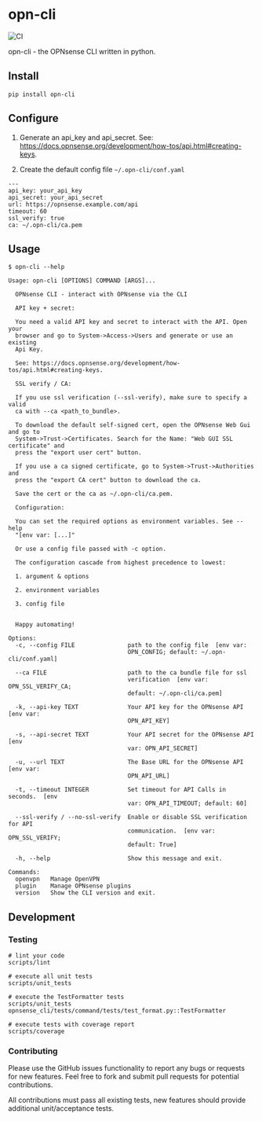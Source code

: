 # opn-cli
![CI](https://github.com/andeman/opn-cli/actions/workflows/integration.yaml/badge.svg)

opn-cli - the OPNsense CLI written in python.

## Install
```
pip install opn-cli
```

## Configure
1. Generate an api_key and api_secret. See: https://docs.opnsense.org/development/how-tos/api.html#creating-keys.

2. Create the default config file `~/.opn-cli/conf.yaml`
```
---
api_key: your_api_key
api_secret: your_api_secret
url: https://opnsense.example.com/api
timeout: 60
ssl_verify: true
ca: ~/.opn-cli/ca.pem
```


## Usage
```
$ opn-cli --help

Usage: opn-cli [OPTIONS] COMMAND [ARGS]...

  OPNsense CLI - interact with OPNsense via the CLI

  API key + secret:

  You need a valid API key and secret to interact with the API. Open your
  browser and go to System->Access->Users and generate or use an existing
  Api Key. 
  
  See: https://docs.opnsense.org/development/how-tos/api.html#creating-keys.

  SSL verify / CA:

  If you use ssl verification (--ssl-verify), make sure to specify a valid
  ca with --ca <path_to_bundle>.

  To download the default self-signed cert, open the OPNsense Web Gui and go to 
  System->Trust->Certificates. Search for the Name: "Web GUI SSL certificate" and 
  press the "export user cert" button. 
  
  If you use a ca signed certificate, go to System->Trust->Authorities and 
  press the "export CA cert" button to download the ca.

  Save the cert or the ca as ~/.opn-cli/ca.pem.

  Configuration:

  You can set the required options as environment variables. See --help
  "[env var: [...]"

  Or use a config file passed with -c option.

  The configuration cascade from highest precedence to lowest:

  1. argument & options

  2. environment variables

  3. config file


  Happy automating!

Options:
  -c, --config FILE               path to the config file  [env var:
                                  OPN_CONFIG; default: ~/.opn-cli/conf.yaml]

  --ca FILE                       path to the ca bundle file for ssl
                                  verification  [env var: OPN_SSL_VERIFY_CA;
                                  default: ~/.opn-cli/ca.pem]

  -k, --api-key TEXT              Your API key for the OPNsense API  [env var:
                                  OPN_API_KEY]

  -s, --api-secret TEXT           Your API secret for the OPNsense API  [env
                                  var: OPN_API_SECRET]

  -u, --url TEXT                  The Base URL for the OPNsense API  [env var:
                                  OPN_API_URL]

  -t, --timeout INTEGER           Set timeout for API Calls in seconds.  [env
                                  var: OPN_API_TIMEOUT; default: 60]

  --ssl-verify / --no-ssl-verify  Enable or disable SSL verification for API
                                  communication.  [env var: OPN_SSL_VERIFY;
                                  default: True]

  -h, --help                      Show this message and exit.

Commands:
  openvpn   Manage OpenVPN
  plugin    Manage OPNsense plugins
  version   Show the CLI version and exit.

```

## Development
### Testing
```
# lint your code
scripts/lint

# execute all unit tests
scripts/unit_tests

# execute the TestFormatter tests
scripts/unit_tests opnsense_cli/tests/command/tests/test_format.py::TestFormatter

# execute tests with coverage report
scripts/coverage
```

### Contributing
Please use the GitHub issues functionality to report any bugs or requests for new features. Feel free to fork and submit pull requests for potential contributions.

All contributions must pass all existing tests, new features should provide additional unit/acceptance tests.




